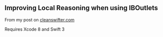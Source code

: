 Improving Local Reasoning when using IBOutlets
---

From my post on [cleanswifter.com](http://www.cleanswifter.com)

Requires Xcode 8 and Swift 3
